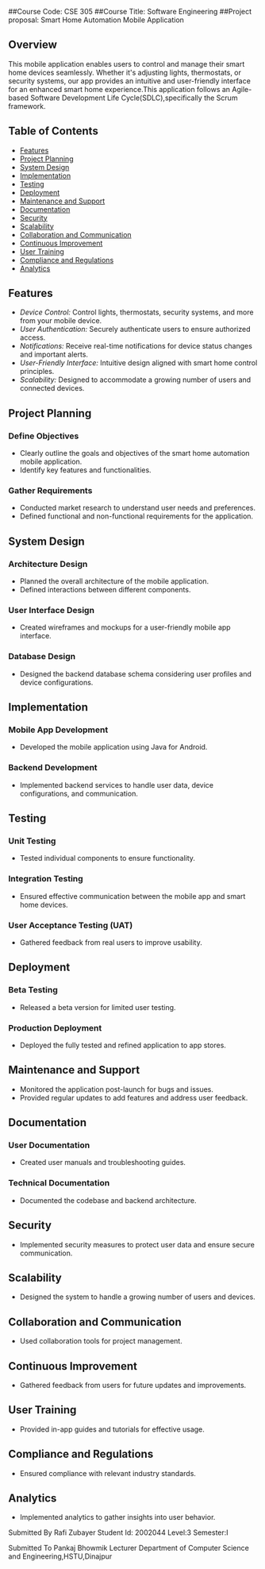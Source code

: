##Course Code: CSE 305
##Course Title: Software Engineering
##Project proposal: Smart Home Automation Mobile Application


## Overview

This mobile application enables users to control and manage their smart home devices seamlessly. Whether it's adjusting lights, thermostats, or security systems, our app provides an intuitive and user-friendly interface for an enhanced smart home experience.This application follows an Agile-based Software Development Life Cycle(SDLC),specifically the Scrum framework.

## Table of Contents

- [Features](#features)
- [Project Planning](#project-planning)
- [System Design](#system-design)
- [Implementation](#implementation)
- [Testing](#testing)
- [Deployment](#deployment)
- [Maintenance and Support](#maintenance-and-support)
- [Documentation](#documentation)
- [Security](#security)
- [Scalability](#scalability)
- [Collaboration and Communication](#collaboration-and-communication)
- [Continuous Improvement](#continuous-improvement)
- [User Training](#user-training)
- [Compliance and Regulations](#compliance-and-regulations)
- [Analytics](#analytics)

## Features

- *Device Control:* Control lights, thermostats, security systems, and more from your mobile device.
- *User Authentication:* Securely authenticate users to ensure authorized access.
- *Notifications:* Receive real-time notifications for device status changes and important alerts.
- *User-Friendly Interface:* Intuitive design aligned with smart home control principles.
- *Scalability:* Designed to accommodate a growing number of users and connected devices.

## Project Planning

### Define Objectives

- Clearly outline the goals and objectives of the smart home automation mobile application.
- Identify key features and functionalities.

### Gather Requirements

- Conducted market research to understand user needs and preferences.
- Defined functional and non-functional requirements for the application.

## System Design

### Architecture Design

- Planned the overall architecture of the mobile application.
- Defined interactions between different components.

### User Interface Design

- Created wireframes and mockups for a user-friendly mobile app interface.

### Database Design

- Designed the backend database schema considering user profiles and device configurations.

## Implementation

### Mobile App Development

- Developed the mobile application using Java for Android.

### Backend Development

- Implemented backend services to handle user data, device configurations, and communication.

## Testing

### Unit Testing

- Tested individual components to ensure functionality.

### Integration Testing

- Ensured effective communication between the mobile app and smart home devices.

### User Acceptance Testing (UAT)

- Gathered feedback from real users to improve usability.

## Deployment

### Beta Testing

- Released a beta version for limited user testing.

### Production Deployment

- Deployed the fully tested and refined application to app stores.

## Maintenance and Support

- Monitored the application post-launch for bugs and issues.
- Provided regular updates to add features and address user feedback.

## Documentation

### User Documentation

- Created user manuals and troubleshooting guides.

### Technical Documentation

- Documented the codebase and backend architecture.

## Security

- Implemented security measures to protect user data and ensure secure communication.

## Scalability

- Designed the system to handle a growing number of users and devices.

## Collaboration and Communication

- Used collaboration tools for project management.

## Continuous Improvement

- Gathered feedback from users for future updates and improvements.

## User Training

- Provided in-app guides and tutorials for effective usage.

## Compliance and Regulations

- Ensured compliance with relevant industry standards.

## Analytics

- Implemented analytics to gather insights into user behavior.



Submitted By
Rafi Zubayer
Student Id: 2002044
Level:3 Semester:I


Submitted To
Pankaj Bhowmik
Lecturer
Department of Computer Science and Engineering,HSTU,Dinajpur

